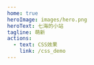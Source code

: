```yaml
---
home: true
heroImage: images/hero.png
heroText: 七海的小站
tagline: 萌新
actions:
  - text: CSS效果
    link: /css_demo
---
```


<style lang="scss" scoped>
.hang-1 {
  left: 10%;
  height: 30%;
}
.hang-2 {
  left: 20%;
  height: 25%;
}
.hang-3 {
  right: 20%;
  height: 45%;
}
.hang-4 {
  right: 10%;
  height: 30%;
}
.decoration-hang {
  transform: translateY(-100%);
}
.rihe {
  position: fixed;
  bottom: 0;
  left: 0;
  width: 170px;
  height: 300px;
  background-size: contain;
  background-position: bottom left;
  transform-origin: bottom left;
  background-repeat: no-repeat;
  background-image: url(/images/rihe.png);
  transition: transform 1s;
}
.shan {
  position: absolute;
  top: 120px;
  right: 45px;
  width: 30px;
  height: 20px;
  display: block;
  background-size: contain;
  background-position: bottom left;
  background-repeat: no-repeat;
  background-image: url(/images/shan.png);
  animation: shanin-decoration 1s infinite;
}
html.dark {
  .shan {
    display: none;
  }
  .rihe {
    transform: translate(-70%, 70%);
  }
  .hang-1 {
    animation: down-decoration 0.6s ease 0.2s forwards;
  }
  .hang-2 {
    animation: down-decoration 0.6s ease 0.4s forwards;
  }
  .hang-3 {
    animation: down-decoration 0.6s ease 0.5s forwards;
  }
  .hang-4 {
    animation: down-decoration 0.6s ease 0.3s forwards;
  }
}
</style>

<div class="decoration-hang hang-1"></div>
<div class="decoration-hang hang-2"></div>
<div class="decoration-hang decoration-hang-moon hang-3"></div>
<div class="decoration-hang hang-4"></div>

<div class="rihe">
  <div class="shan"></div>
</div>

